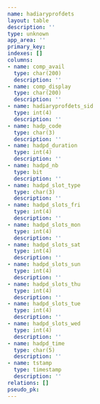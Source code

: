 ```yaml
---
name: hadiaryprofdets
layout: table
description: ''
type: unknown
app_area: ''
primary_key: 
indexes: []
columns:
- name: comp_avail
  type: char(200)
  description: ''
- name: comp_display
  type: char(200)
  description: ''
- name: hadiaryprofdets_sid
  type: int(4)
  description: ''
- name: hadp_code
  type: char(3)
  description: ''
- name: hadpd_duration
  type: int(4)
  description: ''
- name: hadpd_nb
  type: bit
  description: ''
- name: hadpd_slot_type
  type: char(3)
  description: ''
- name: hadpd_slots_fri
  type: int(4)
  description: ''
- name: hadpd_slots_mon
  type: int(4)
  description: ''
- name: hadpd_slots_sat
  type: int(4)
  description: ''
- name: hadpd_slots_sun
  type: int(4)
  description: ''
- name: hadpd_slots_thu
  type: int(4)
  description: ''
- name: hadpd_slots_tue
  type: int(4)
  description: ''
- name: hadpd_slots_wed
  type: int(4)
  description: ''
- name: hadpd_time
  type: char(5)
  description: ''
- name: tstamp
  type: timestamp
  description: ''
relations: []
pseudo_pk: 
---
```


